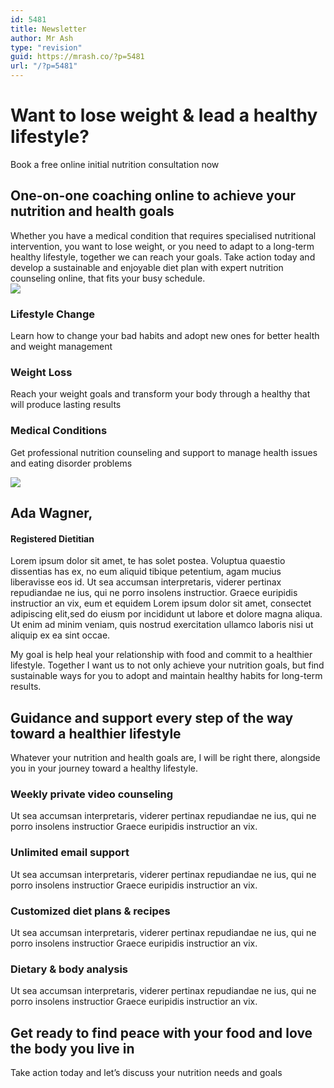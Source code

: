 ```yaml
---
id: 5481
title: Newsletter
author: Mr Ash
type: "revision"
guid: https://mrash.co/?p=5481
url: "/?p=5481"
---
```


# Want to lose weight &amp; lead a healthy lifestyle?  
 Book a free online initial nutrition consultation now

## One-on-one coaching online to achieve your nutrition and health goals

 Whether you have a medical condition that requires specialised nutritional intervention, you want to lose weight, or you need to adapt to a long-term healthy lifestyle, together we can reach your goals. Take action today and develop a sustainable and enjoyable diet plan with expert nutrition counseling online, that fits your busy schedule.  
 ![](https://p146.p4.n0.cdn.getcloudapp.com/items/DOu4BNm8/34f842d7-3e1c-41f6-aacb-03a67ec3e493.jpeg?source=client&v=08e1a0482c920e234bb5ff6320d5778c)

###  Lifestyle Change  
 

 Learn how to change your bad habits and adopt new ones for better health and weight management

###  Weight Loss  
 

 Reach your weight goals and transform your body through a healthy that will produce lasting results

###  Medical Conditions  
 

 Get professional nutrition counseling and support to manage health issues and eating disorder problems

 ![](https://mrash.co/wp-content/uploads/2020/09/cropped-JPEG_20200805_155226_6039471063435463588.png)

## Ada Wagner,

#### Registered Dietitian 

Lorem ipsum dolor sit amet, te has solet postea. Voluptua quaestio dissentias has ex, no eum aliquid tibique petentium, agam mucius liberavisse eos id. Ut sea accumsan interpretaris, viderer pertinax repudiandae ne ius, qui ne porro insolens instructior. Graece euripidis instructior an vix, eum et equidem Lorem ipsum dolor sit amet, consectet adipiscing elit,sed do eiusm por incididunt ut labore et dolore magna aliqua. Ut enim ad minim veniam, quis nostrud exercitation ullamco laboris nisi ut aliquip ex ea sint occae.

 My goal is help heal your relationship with food and commit to a healthier lifestyle. Together I want us to not only achieve your nutrition goals, but find sustainable ways for you to adopt and maintain healthy habits for long-term results.

## Guidance and support every step of the way toward a healthier lifestyle 

 Whatever your nutrition and health goals are, I will be right there, alongside you in your journey toward a healthy lifestyle.

###  Weekly private video counseling  
 

 Ut sea accumsan interpretaris, viderer pertinax repudiandae ne ius, qui ne porro insolens instructior Graece euripidis instructior an vix.

###  Unlimited email support  
 

 Ut sea accumsan interpretaris, viderer pertinax repudiandae ne ius, qui ne porro insolens instructior Graece euripidis instructior an vix.

###  Customized diet plans &amp; recipes  
 

 Ut sea accumsan interpretaris, viderer pertinax repudiandae ne ius, qui ne porro insolens instructior Graece euripidis instructior an vix.

###  Dietary &amp; body analysis  
 

 Ut sea accumsan interpretaris, viderer pertinax repudiandae ne ius, qui ne porro insolens instructior Graece euripidis instructior an vix.

## Get ready to find peace with your food and love the body you live in

 Take action today and let’s discuss your nutrition needs and goals